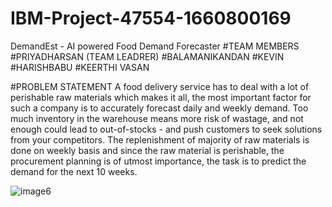 # IBM-Project-47554-1660800169
DemandEst - AI powered Food Demand Forecaster
#TEAM MEMBERS
#PRIYADHARSAN (TEAM LEADRER)
#BALAMANIKANDAN
#KEVIN
#HARISHBABU
#KEERTHI VASAN

#PROBLEM STATEMENT
A food delivery service has to deal with a lot of perishable raw materials which makes it all, the most important factor for such a company is to accurately forecast daily and weekly demand. Too much inventory in the warehouse means more risk of wastage, and not enough could lead to out-of-stocks - and push customers to seek solutions from your competitors. The replenishment of majority of raw materials is done on weekly basis and since the raw material is perishable, the procurement planning is of utmost importance, the task is to predict the demand for the next 10 weeks.


![image6](https://user-images.githubusercontent.com/114640848/200781563-fc2fe3db-3ac6-4254-980e-3c50739363ec.png)
